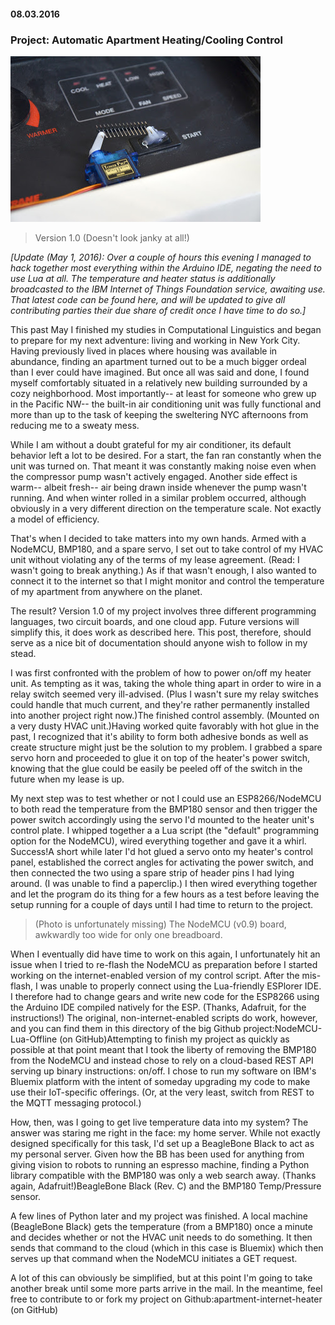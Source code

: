 #### 08.03.2016
### Project: Automatic Apartment Heating/Cooling Control

![Version 1](./media/heater-control-v1.jpeg)
> Version 1.0 (Doesn't look janky at all!)

_[Update (May 1, 2016): Over a couple of hours this evening I managed to hack together most everything within the Arduino IDE, negating the need to use Lua at all. The temperature and heater status is additionally broadcasted to the IBM Internet of Things Foundation service, awaiting use. That latest code can be found here, and will be updated to give all contributing parties their due share of credit once I have time to do so.]_

This past May I finished my studies in Computational Linguistics and began to prepare for my next adventure: living and working in New York City. Having previously lived in places where housing was available in abundance, finding an apartment turned out to be a much bigger ordeal than I ever could have imagined. But once all was said and done, I found myself comfortably situated in a relatively new building surrounded by a cozy neighborhood. Most importantly-- at least for someone who grew up in the Pacific NW-- the built-in air conditioning unit was fully functional and more than up to the task of keeping the sweltering NYC afternoons from reducing me to a sweaty mess.

While I am without a doubt grateful for my air conditioner, its default behavior left a lot to be desired. For a start, the fan ran constantly when the unit was turned on. That meant it was constantly making noise even when the compressor pump wasn't actively engaged. Another side effect is warm-- albeit fresh-- air being drawn inside whenever the pump wasn't running. And when winter rolled in a similar problem occurred, although obviously in a very different direction on the temperature scale. Not exactly a model of efficiency.

That's when I decided to take matters into my own hands. Armed with a NodeMCU, BMP180, and a spare servo, I set out to take control of my HVAC unit without violating any of the terms of my lease agreement. (Read: I wasn't going to break anything.) As if that wasn't enough, I also wanted to connect it to the internet so that I might monitor and control the temperature of my apartment from anywhere on the planet.

The result? Version 1.0 of my project involves three different programming languages, two circuit boards, and one cloud app. Future versions will simplify this, it does work as described here. This post, therefore, should serve as a nice bit of documentation should anyone wish to follow in my stead.

I was first confronted with the problem of how to power on/off my heater unit. As tempting as it was, taking the whole thing apart in order to wire in a relay switch seemed very ill-advised. (Plus I wasn't sure my relay switches could handle that much current, and they're rather permanently installed into another project right now.)The finished control assembly. (Mounted on a very dusty HVAC unit.)Having worked quite favorably with hot glue in the past, I recognized that it's ability to form both adhesive bonds as well as create structure might just be the solution to my problem. I grabbed a spare servo horn and proceeded to glue it on top of the heater's power switch, knowing that the glue could be easily be peeled off of the switch in the future when my lease is up.

My next step was to test whether or not I could use an ESP8266/NodeMCU to both read the temperature from the BMP180 sensor and then trigger the power switch accordingly using the servo I'd mounted to the heater unit's control plate. I whipped together a a Lua script (the "default" programming option for the NodeMCU), wired everything together and gave it a whirl. Success!A short while later I'd hot glued a servo onto my heater's control panel, established the correct angles for activating the power switch, and then connected the two using a spare strip of header pins I had lying around. (I was unable to find a paperclip.) I then wired everything together and let the program do its thing for a few hours as a test before leaving the setup running for a couple of days until I had time to return to the project.

> (Photo is unfortunately missing) The NodeMCU (v0.9) board, awkwardly too wide for only one breadboard.

When I eventually did have time to work on this again, I unfortunately hit an issue when I tried to re-flash the NodeMCU as preparation before I started working on the internet-enabled version of my control script. After the mis-flash, I was unable to properly connect using the Lua-friendly ESPlorer IDE. I therefore had to change gears and write new code for the ESP8266 using the Arduino IDE compiled natively for the ESP. (Thanks, Adafruit, for the instructions!) The original, non-internet-enabled scripts do work, however, and you can find them in this directory of the big Github project:NodeMCU-Lua-Offline (on GitHub)Attempting to finish my project as quickly as possible at that point meant that I took the liberty of removing the BMP180 from the NodeMCU and instead chose to rely on a cloud-based REST API serving up binary instructions: on/off. I chose to run my software on IBM's Bluemix platform with the intent of someday upgrading my code to make use their IoT-specific offerings. (Or, at the very least, switch from REST to the MQTT messaging protocol.)

How, then, was I going to get live temperature data into my system? The answer was staring me right in the face: my home server. While not exactly designed specifically for this task, I'd set up a BeagleBone Black to act as my personal server. Given how the BB has been used for anything from giving vision to robots to running an espresso machine, finding a Python library compatible with the BMP180 was only a web search away. (Thanks again, Adafruit!)BeagleBone Black (Rev. C) and the BMP180 Temp/Pressure sensor.

A few lines of Python later and my project was finished. A local machine (BeagleBone Black) gets the temperature (from a BMP180) once a minute and decides whether or not the HVAC unit needs to do something. It then sends that command to the cloud (which in this case is Bluemix) which then serves up that command when the NodeMCU initiates a GET request.

A lot of this can obviously be simplified, but at this point I'm going to take another break until some more parts arrive in the mail. In the meantime, feel free to contribute to or fork my project on Github:apartment-internet-heater (on GitHub)